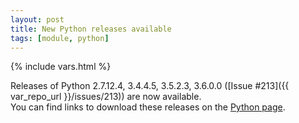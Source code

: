 ```yaml
---
layout: post
title: New Python releases available
tags: [module, python]
---
```

{% include vars.html %}

Releases of Python 2.7.12.4, 3.4.4.5, 3.5.2.3, 3.6.0.0 ([Issue #213]({{ var_repo_url }}/issues/213)) are now available.<br />
You can find links to download these releases on the [Python page](/tools/python).